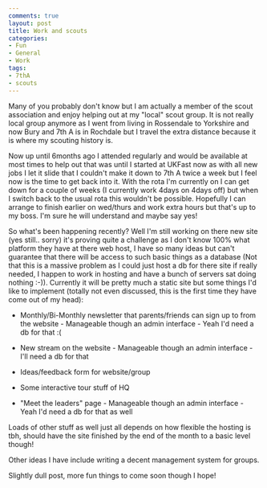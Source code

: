 ```yaml
---
comments: true
layout: post
title: Work and scouts
categories:
- Fun
- General
- Work
tags:
- 7thA
- scouts
---
```


Many of you probably don't know but I am actually a member of the scout association and enjoy helping out at my "local" scout group. It is not really local group anymore as I went from living in Rossendale to Yorkshire and now Bury and 7th A is in Rochdale but I travel the extra distance because it is where my scouting history is.

Now up until 6months ago I attended regularly and would be available at most times to help out that was until I started at UKFast now as with all new jobs I let it slide that I couldn't make it down to 7th A twice a week but I feel now is the time to get back into it. With the rota I'm currently on I can get down for a couple of weeks (I currently work 4days on 4days off) but when I switch back to the usual rota this wouldn't be possible. Hopefully I can arrange to finish earlier on wed/thurs and work extra hours but that's up to my boss. I'm sure he will understand and maybe say yes!

So what's been happening recently?
Well I'm still working on there new site (yes still.. sorry) it's proving quite a challenge as I don't know 100% what platform they have at there web host, I have so many ideas but can't guarantee that there will be access to such basic things as a database (Not that this is a massive problem as I could just host a db for there site if really needed, I happen to work in hosting and have a bunch of servers sat doing nothing :-)). Currently it will be pretty much a static site but some things I'd like to implement (totally not even discussed, this is the first time they have come out of my head):



	
  * Monthly/Bi-Monthly newsletter that parents/friends can sign up to from the website - Manageable though an admin interface - Yeah I'd need a db for that :(

	
  * New stream on the website - Manageable though an admin interface - I'll need a db for that

	
  * Ideas/feedback form for website/group

	
  * Some interactive tour stuff of HQ

	
  * "Meet the leaders" page - Manageable though an admin interface - Yeah I'd need a db for that as well


Loads of other stuff as well just all depends on how flexible the hosting is tbh, should have the site finished by the end of the month to a basic level though!

Other ideas I have include writing a decent management system for groups.

Slightly dull post, more fun things to come soon though I hope!
